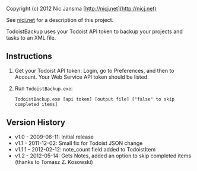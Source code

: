 Copyright (c) 2012 Nic Jansma
[http://nicj.net](http://nicj.net)

See [nicj.net](http://nicj.net/2009/06/11/todoistcom-and-todoistbackupexe) for a description of this project.

TodoistBackup uses your Todoist API token to backup your projects and tasks to an XML file.

Instructions
------------
1. Get your Todoist API token: Login, go to Preferences, and then to Account.  Your Web Service API token should be listed.

2. Run `TodoistBackup.exe`:

    `TodoistBackup.exe [api token] [output file] ["false" to skip completed items]`

Version History
---------------
* v1.0 - 2009-06-11: Initial release
* v1.1 - 2011-12-02: Small fix for Todoist JSON change
* v1.1.1 - 2012-02-12: note_count field added to TodoistItem
* v1.2 - 2012-05-14: Gets Notes, added an option to skip completed items (thanks to Tomasz Z. Kosowski)